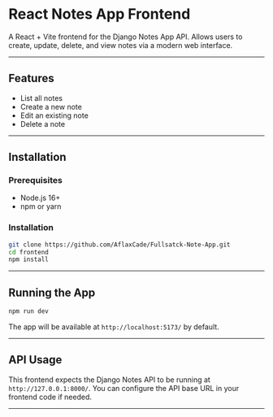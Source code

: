 # React Notes App Frontend

A React + Vite frontend for the Django Notes App API. Allows users to create, update, delete, and view notes via a modern web interface.

---

## Features

- List all notes
- Create a new note
- Edit an existing note
- Delete a note

---

## Installation

### Prerequisites

- Node.js 16+
- npm or yarn

### Installation

```sh
git clone https://github.com/AflaxCade/Fullsatck-Note-App.git
cd frontend
npm install
```

---

## Running the App

```sh
npm run dev
```

The app will be available at `http://localhost:5173/` by default.

---

## API Usage

This frontend expects the Django Notes API to be running at `http://127.0.0.1:8000/`. You can configure the API base URL in your frontend code if needed.

---
